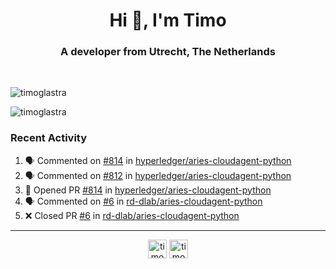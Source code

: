 <h1 align="center">Hi 👋, I'm Timo</h1>
<h3 align="center">A developer from Utrecht, The Netherlands</h3>
<br/>
<!-- https://github.com/rahuldkjain/github-profile-readme-generator --!>

<p align="left"><img src="https://github-readme-stats.vercel.app/api?username=timoglastra&show_icons=true&count_private=true&" alt="timoglastra" /></p>

<!--
Github language stats
<p align="left"><img src="https://github-readme-stats.vercel.app/api/top-langs/?username=timoglastra&layout=compact" alt="timoglastra" /><p>
-->

<!-- Codestats language stats -->
<p align="left"><img src="https://codestats-readme.vercel.app/api/top-langs/?username=timoglastra&layout=compact&language_count=12" alt="timoglastra" /><p>  
  
<h3>Recent Activity</h3>

<!--START_SECTION:activity-->
1. 🗣 Commented on [#814](https://github.com/hyperledger/aries-cloudagent-python/issues/814) in [hyperledger/aries-cloudagent-python](https://github.com/hyperledger/aries-cloudagent-python)
2. 🗣 Commented on [#812](https://github.com/hyperledger/aries-cloudagent-python/issues/812) in [hyperledger/aries-cloudagent-python](https://github.com/hyperledger/aries-cloudagent-python)
3. 💪 Opened PR [#814](https://github.com/hyperledger/aries-cloudagent-python/pull/814) in [hyperledger/aries-cloudagent-python](https://github.com/hyperledger/aries-cloudagent-python)
4. 🗣 Commented on [#6](https://github.com/rd-dlab/aries-cloudagent-python/issues/6) in [rd-dlab/aries-cloudagent-python](https://github.com/rd-dlab/aries-cloudagent-python)
5. ❌ Closed PR [#6](https://github.com/rd-dlab/aries-cloudagent-python/pull/6) in [rd-dlab/aries-cloudagent-python](https://github.com/rd-dlab/aries-cloudagent-python)
<!--END_SECTION:activity-->

---

<p align="center">
<a href="https://twitter.com/timoglastra" target="blank"><img align="center" src="https://cdn.jsdelivr.net/npm/simple-icons@3.0.1/icons/twitter.svg" alt="timoglastra" height="30" width="30" /></a>
<a href="https://linkedin.com/in/timoglastra" target="blank"><img align="center" src="https://cdn.jsdelivr.net/npm/simple-icons@3.0.1/icons/linkedin.svg" alt="timoglastra" height="30" width="30" /></a>
</p>



